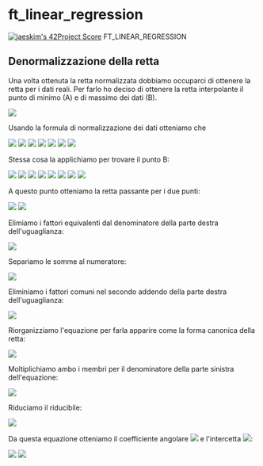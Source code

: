 # ft_linear_regression

[![jaeskim's 42Project Score](https://badge42.herokuapp.com/api/project/gdi-lore/ft_linear_regression)](https://github.com/JaeSeoKim/badge42) FT_LINEAR_REGRESSION

## Denormalizzazione della retta

Una volta ottenuta la retta normalizzata dobbiamo occuparci di ottenere la retta per i dati reali. Per farlo ho deciso di ottenere la retta interpolante il punto di minimo (A) e di massimo dei dati (B). 

<img src="https://render.githubusercontent.com/render/math?math=x = min(X)">

Usando la formula di normalizzazione dei dati otteniamo che 

<img src="https://render.githubusercontent.com/render/math?math=\overline{x} = \frac{min(X) - min(X)}{max(X) - min(X)} = 0 ">

<img src="https://render.githubusercontent.com/render/math?math=\overline{y} = \overline{\theta_1}\overline{x} %2B \overline{\theta_0} = \overline{\theta_0} ">

<img src="https://render.githubusercontent.com/render/math?math=\overline{y} = \frac{y - min(Y)}{max(Y) - min(Y)}">

<img src="https://render.githubusercontent.com/render/math?math=\overline{\theta_0} = \frac{y - min(Y)}{max(Y) - min(Y)}">

<img src="https://render.githubusercontent.com/render/math?math=\overline{\theta_0}(max(Y) - min(Y)) = y - min(Y)">

<img src="https://render.githubusercontent.com/render/math?math=y = \overline{\theta_0}(max(Y) - min(Y)) %2B min(Y)">

<img src="https://render.githubusercontent.com/render/math?math=A = (min(X), \overline{\theta_0}(max(Y) - min(Y)) %2B min(Y))">

Stessa cosa la applichiamo per trovare il punto B:

<img src="https://render.githubusercontent.com/render/math?math=x = max(X)">

<img src="https://render.githubusercontent.com/render/math?math=\overline{x} = \frac{max(X) - min(X)}{max(X) - min(X)} = 1 ">

<img src="https://render.githubusercontent.com/render/math?math=\overline{y} = \overline{\theta_1}\overline{x} %2B \overline{\theta_0} = \overline{\theta_1} %2B \overline{\theta_0} ">

<img src="https://render.githubusercontent.com/render/math?math=\overline{y} = \frac{y - min(Y)}{max(Y) - min(Y)}">

<img src="https://render.githubusercontent.com/render/math?math=\overline{\theta_0} %2B \overline{\theta_1} = \frac{y - min(Y)}{max(Y) - min(Y)}">

<img src="https://render.githubusercontent.com/render/math?math=(\overline{\theta_0} %2B \overline{\theta_1})(max(Y) - min(Y)) = y - min(Y)">

<img src="https://render.githubusercontent.com/render/math?math=y = (\overline{\theta_0} %2B \overline{\theta_1})(max(Y) - min(Y)) %2B min(Y)">

<img src="https://render.githubusercontent.com/render/math?math=B = (max(X), (\overline{\theta_0} %2B \overline{\theta_1})(max(Y) - min(Y)) %2B min(Y))">

A questo punto otteniamo la retta passante per i due punti:

<img src="https://render.githubusercontent.com/render/math?math=\frac{x - x_A}{x_B - x_A} = \frac{y - y_A}{y_B - y_A}">

<img src="https://render.githubusercontent.com/render/math?math=\frac{x - min(X)}{max(X) - min(X)} = \frac{y - \overline{\theta_0}(max(Y) - min(Y)) %2B min(Y)}{(\overline{\theta_0} %2B \overline{\theta_1})(max(Y) - min(Y)) %2B min(Y) - \overline{\theta_0}(max(Y) - min(Y)) - min(Y)}"> 

Elimiamo i fattori equivalenti dal denominatore della parte destra dell'uguaglianza: 

<img src="https://render.githubusercontent.com/render/math?math=\frac{x - min(X)}{max(X) - min(X)} = \frac{y - \overline{\theta_0}(max(Y) - min(Y)) %2B min(Y)}{\overline{\theta_1}(max(Y) - min(Y))}">

Separiamo le somme al numeratore:

<img src="https://render.githubusercontent.com/render/math?math=\frac{x}{max(X) - min(X)} - \frac{min(X)}{max(X) - min(X)} = \frac{y}{\overline{\theta_1}(max(Y) - min(Y))} - \frac{\overline{\theta_0}(max(Y) - min(Y))}{\overline{\theta_1}(max(Y) - min(Y))} %2B \frac{min(Y)}{\overline{\theta_1}(max(Y) - min(Y))}">

Eliminiamo i fattori comuni nel secondo addendo della parte destra dell'uguaglianza: 

<img src="https://render.githubusercontent.com/render/math?math=\frac{x}{max(X) - min(X)} - \frac{min(X)}{max(X) - min(X)} = \frac{y}{\overline{\theta_1}(max(Y) - min(Y))} - \frac{\overline{\theta_0}}{\overline{\theta_1}} %2B \frac{min(Y)}{\overline{\theta_1}(max(Y) - min(Y))}">

Riorganizziamo l'equazione per farla apparire come la forma canonica della retta:

<img src="https://render.githubusercontent.com/render/math?math=\frac{y}{\overline{\theta_1}(max(Y) - min(Y))} = \frac{x}{max(X) - min(X)} - \frac{min(X)}{max(X) - min(X)} %2B \frac{\overline{\theta_0}}{\overline{\theta_1}} %2B \frac{min(Y)}{\overline{\theta_1}(max(Y) - min(Y))}">

Moltiplichiamo ambo i membri per il denominatore della parte sinistra dell'equazione:

<img src="https://render.githubusercontent.com/render/math?math=y = x\overline{\theta_1}\frac{(max(Y) - min(Y))}{max(X) - min(X)} - \frac{min(X)\overline{\theta_1}(max(Y) - min(Y))}{max(X) - min(X)} %2B \frac{\overline{\theta_0}\overline{\theta_1}(max(Y) - min(Y))}{\overline{\theta_1}} %2B \frac{min(Y)\overline{\theta_1}(max(Y) - min(Y))}{\overline{\theta_1}(max(Y) - min(Y))}">

Riduciamo il riducibile:

<img src="https://render.githubusercontent.com/render/math?math=y = x\overline{\theta_1}\frac{(max(Y) - min(Y))}{max(X) - min(X)} - \frac{min(X)\overline{\theta_1}(max(Y) - min(Y))}{max(X) - min(X)} %2B \overline{\theta_0}(max(Y) - min(Y)) %2B min(Y)">

Da questa equazione otteniamo il coefficiente angolare <img src="https://render.githubusercontent.com/render/math?math=\theta_1"> e l'intercetta <img src="https://render.githubusercontent.com/render/math?math=\theta_0">:

<img src="https://render.githubusercontent.com/render/math?math=\theta_1 = \overline{\theta_1}\frac{(max(Y) - min(Y))}{max(X) - min(X)}">

<img src="https://render.githubusercontent.com/render/math?math=\theta_0 = \overline{\theta_0}(max(Y) - min(Y)) %2B min(Y) - min(X)\overline{\theta_1}\frac{max(Y) - min(Y)}{max(X) - min(X)}">
